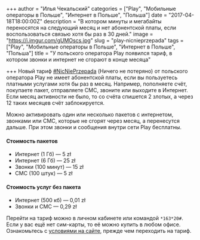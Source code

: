 +++
author = "Илья Чекальский"
categories = ["Play", "Мобильные операторы в Польше", "Интернет в Польше", "Польша"]
date = "2017-04-18T18:00:00Z"
description = "В котором минуты и мегабайты переносятся на следующий месяц и нет абонентской платы, если воспользоваться связью хотя бы раз в 30 дней."
image = "https://i.imgur.com/gUMOscs.jpg"
slug = "play-nicnieprzepada"
tags = ["Play", "Мобильные операторы в Польше", "Интернет в Польше", "Польша"]
title = "У польского оператора Play появился тариф, в котором звонки и интернет не сгорают в конце месяца"

+++
Новый тариф [#NicNiePrzepada](http://nicnieprzepada.pl) (Ничего не потеряно) от польского оператора Play не имеет абонентской платы, если вы пользуетесь платными услугами хотя бы раз в месяц. Например, пополняете счёт, покупаете пакет, отправляете СМС, звоните или выходите в Интернет. Если месяц активности не было, то со счёта спишется 2 злотых, а через 12 таких месяцев счёт заблокируется.

Можно активировать один или несколько пакетов с интернетом, звонками или СМС, которые не сгорят через месяц, а перенесутся дальше. При этом звонки и сообщения внутри сети Play бесплатны.

#### Стоимость пакетов

* Интернет (1 Гб) — 5 zł
* Интернет (6 Гб) — 25 zł
* Звонки (100 минут) — 15 zł
* СМС (100 штук) — 5 zł

#### Стоимость услуг без пакета

* Интернет (500 кб) — 0,01 zł
* Звонки и СМС — 0,29 zł

Перейти на тариф можно в личном кабинете или командой `*163*20#`. Если у вас ещё нет сим-карты, то её можно купить в любом офисе. Ознакомьтесь с [условиями на сайте](http://nicnieprzepada.pl), прежде чем переходить на тариф.